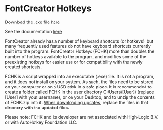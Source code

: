# FontCreator Hotkeys
Download the .exe file [here](https://github.com/tjdickinson/FCHK/releases/latest)

See the documentation [here](https://tjdickinson.github.io/FCHK/index.html)

<p>FontCreator already has a number of keyboard shortcuts (or hotkeys), but many frequently used features do not have keyboard shortcuts currently built into the program. FontCreator Hotkeys&nbsp;(FCHK) more than doubles the number of hotkeys available to the program, and modifies some of the preexisting hotkeys for easier use or for compatibility with the newly created shortcuts.</p>
			<p>FCHK is a script wrapped into an executable&nbsp;(.exe) file. It is not a program, and it does not install on your system. As such, the files need to be stored on your computer or on a USB stick in a safe place. It is recommended to create a folder called FCHK in the user directory C:\Users\[User]\ (replace [User] with your username), or on your Desktop, and to unzip the contents of FCHK.zip into it. <a href="#howtoupdate">When downloading updates</a>, replace the files in that directory with the updated files.</p>
			<p>Please note: FCHK and its developer are not associated with High‑Logic&nbsp;B.V. or with AutoHotkey Foundation&nbsp;LLC.</p>
